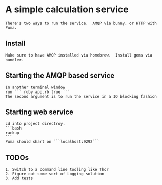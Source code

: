 # A simple calculation service
	There's two ways to run the service.  AMQP via bunny, or HTTP with Puma.

## Install
	Make sure to have AMQP installed via homebrew.  Install gems via bundler.

## Starting the AMQP based service
	In another terminal window
	run ``` ruby app.rb true ```
	The second argument is to run the service in a IO blocking fashion

## Starting web service
	cd into project directroy.
	```bash
	rackup
	```
	Puma should shart on ```localhost:9292```

## TODOs
	1. Switch to a command line tooling like Thor
	2. Figure out some sort of Logging solution
	3. Add tests
